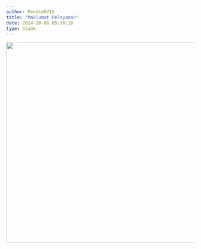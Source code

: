 ```yaml
---
author: Pendim0715
title: "Maklumat Pelayanan"
date: 2024-10-08 05:38:18
type: blank
---
```

<p><img src="/images/CqVZALk967wuUOid2KWq.jpg" width="635" height="536" alt="" /></p>
